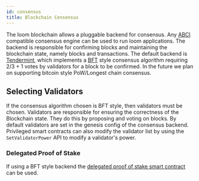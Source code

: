 ```yaml
---
id: consensus
title: Blockchain Censensus
---
```


The loom blockchain allows a pluggable backend for consensus. Any
[ABCI](https://github.com/tendermint/abci) compatible consensus engine can be
used to run loom applications.  The backend is responsible for confirming blocks
and maintaining the blockchain state, namely blocks and transactions.
The default backend is [Tendermint](https://tendermint.com/), which implements a
[BFT](https://en.wikipedia.org/wiki/Byzantine_fault_tolerance) style consensus
algorithm requiring 2/3 + 1 votes by validators for a block to be confirmed. In 
the future we plan on supporting bitcoin style PoW/Longest chain consensus.

## Selecting Validators
If the consensus algorithm chosen is BFT style, then validators must be chosen.
Validators are responsible for ensuring the correctness of the Blockchain state.
They do this by proposing and voting on blocks. By default validators are set in
the genesis config of the consensus backend.  Privileged smart contracts can
also modify the validator list by using the `SetValidatorPower` API to modify a
validator's power.

### Delegated Proof of Stake
If using a BFT style backend the 
[delegated proof of stake smart contract](delegated-proof-of-stake.html) can be 
used.
